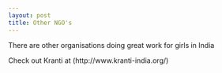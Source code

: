 ```yaml
---
layout: post
title: Other NGO's
---
```

<p>There are other organisations doing great work for girls in India<p/>
<p>Check out Kranti at (http://www.kranti-india.org/)<p/>
